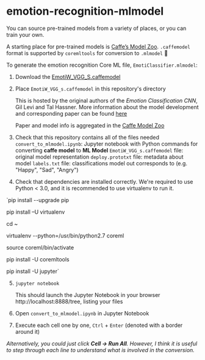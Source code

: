 # emotion-recognition-mlmodel

You can source pre-trained models from a variety of places, or you can train your own. 

A starting place for pre-trained models is [Caffe’s Model Zoo](https://github.com/BVLC/caffe/wiki/Model-Zoo). `.caffemodel` format is supported by `coremltools` for conversion to `.mlmodel` 🎉

To generate the emotion recognition Core ML file, `EmotiClassifier.mlmodel`:

1. Download the [EmotiW_VGG_S.caffemodel](https://drive.google.com/file/d/0BydFau0VP3XSNVYtWnNPMU1TOGM/view)

2. Place `EmotiW_VGG_s.caffemodel` in this repository's directory
   
   This is hosted by the original authors of the *Emotion Classification CNN*, Gil Levi and Tal Hassner. More information about the model development and corresponding paper can be found [here](https://gist.github.com/GilLevi/54aee1b8b0397721aa4b)
   
   Paper and model info is aggregated in the [Caffe Model Zoo](https://github.com/BVLC/caffe/wiki/Model-Zoo)
 
3. Check that this repository contains all of the files needed
  `convert_to_mlmodel.ipynb`: Jupyter notebook with Python commands for converting **caffe model** to **ML Model**
  `EmotiW_VGG_s.caffemodel` file: original model representation
  `deploy.prototxt` file: metadata about model
  `labels.txt` file: classifications model out corresponds to (e.g. "Happy", "Sad", "Angry")

4. Check that dependencies are installed correctly. We're required to use Python < 3.0, and it is recommended to use virtualenv to run it.

`pip install --upgrade pip

pip install –U virtualenv

cd ~

virtualenv --python=/usr/bin/python2.7 coreml

source coreml/bin/activate

pip install -U coremltools

pip install -U jupyter`


5. `jupyter notebook`

   This should launch the Jupyter Notebook in your browser http://localhost:8888/tree, listing your files  

6. Open `convert_to_mlmodel.ipynb` in Jupyter Notebook

7. Execute each cell one by one, `Ctrl` + `Enter` (denoted with a border around it)

*Alternatively, you could just click **Cell -> Run All**. However, I think it is useful to step through each line to understand what is involved in the conversion.*
